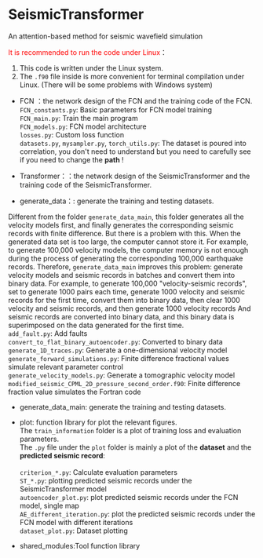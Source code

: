# SeismicTransformer

An attention-based method for seismic wavefield simulation

<font color=red>It is recommended to run the code under Linux</font>：
1. This code is written under the Linux system.
2. The `.f90` file inside is more convenient for terminal compilation under Linux. (There will be some problems with Windows system)

- FCN ：the network design of the FCN and the training code of the FCN.
<br>`FCN_constants.py`: Basic parameters for FCN model training
<br>`FCN_main.py`: Train the main program
<br>`FCN_models.py`: FCN model architecture
<br>`losses.py`: Custom loss function
<br>`datasets.py`, `mysampler.py`, `torch_utils.py`: The dataset is poured into correlation, you don't need to understand but you need to carefully see if you need to change the **path** !


- Transformer：：the network design of the SeismicTransformer and the training code of the SeismicTransformer.

- generate_data：: generate the training and testing datasets. 


Different from the folder `generate_data_main`, this folder generates all the velocity models first, and finally 
generates the corresponding seismic records with finite difference. But there is a problem with this. When the 
generated data set is too large, the computer cannot store it. For example, to generate 100,000 velocity models, 
the computer memory is not enough during the process of generating the corresponding 100,000 earthquake records.
Therefore, `generate_data_main` improves this problem: generate velocity models and seismic records in batches 
and convert them into binary data. For example, to generate 100,000 "velocity-seismic records", set to generate
1000 pairs each time, generate 1000 velocity and seismic records for the first time, convert them into binary data,
then clear 1000 velocity and seismic records, and then generate 1000 velocity records And seismic records are converted 
into binary data, and this binary data is superimposed on the data generated for the first time.
<br>`add_fault.py`: Add faults
<br>`convert_to_flat_binary_autoencoder.py`: Converted to binary data
<br>`generate_1D_traces.py`: Generate a one-dimensional velocity model
<br>`generate_forward_simulations.py`: Finite difference fractional values simulate relevant parameter control
<br>`generate_velocity_models.py`: Generate a tomographic velocity model
<br>`modified_seismic_CPML_2D_pressure_second_order.f90`: Finite difference fraction value simulates the Fortran code

- generate_data_main: generate the training and testing datasets. 

- plot: function library for plot the relevant figures.
<br>The `train_information` folder is a plot of training loss and evaluation parameters.
<br>The `.py` file under the `plot` folder is mainly a plot of the **dataset** and the **predicted seismic record**:
<br><br>`criterion_*.py`: Calculate evaluation parameters
<br>`ST_*.py`: plotting predicted seismic records under the SeismicTransformer model
<br>`autoencoder_plot.py`: plot predicted seismic records under the FCN model, single map
<br>`AE_different_iteration.py`: plot the predicted seismic records under the FCN model with different iterations
<br>`dataset_plot.py`: Dataset plotting

- shared_modules:Tool function library
